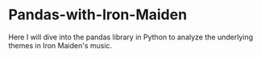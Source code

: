 # Pandas-with-Iron-Maiden
Here I will dive into the pandas library in Python to analyze the underlying themes in Iron Maiden's music.
